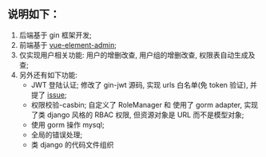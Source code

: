 ## 说明如下：
1. 后端基于 gin 框架开发;
2. 前端基于 [vue-element-admin](https://github.com/PanJiaChen/vue-element-admin);
3. 仅实现用户相关功能: 用户的增删改查, 用户组的增删改查, 权限表自动生成及查;
4. 另外还有如下功能:
   - JWT 登陆认证; 修改了 gin-jwt 源码, 实现 urls 白名单(免 token 验证), 并提了 [issue](https://github.com/appleboy/gin-jwt/issues/253);
   - 权限校验-casbin; 自定义了 RoleManager 和 使用了 gorm adapter, 实现了类 django 风格的 RBAC 权限, 但资源对象是 URL 而不是模型对象;
   - 使用 gorm 操作 mysql;
   - 全局的错误处理;
   - 类 django 的代码文件组织
